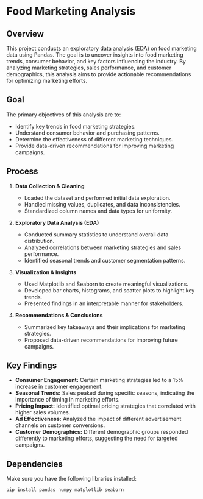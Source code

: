 # Food Marketing Analysis

## Overview
This project conducts an exploratory data analysis (EDA) on food marketing data using Pandas. The goal is to uncover insights into food marketing trends, consumer behavior, and key factors influencing the industry. By analyzing marketing strategies, sales performance, and customer demographics, this analysis aims to provide actionable recommendations for optimizing marketing efforts.

## Goal
The primary objectives of this analysis are to:
- Identify key trends in food marketing strategies.
- Understand consumer behavior and purchasing patterns.
- Determine the effectiveness of different marketing techniques.
- Provide data-driven recommendations for improving marketing campaigns.

## Process
1. **Data Collection & Cleaning**
   - Loaded the dataset and performed initial data exploration.
   - Handled missing values, duplicates, and data inconsistencies.
   - Standardized column names and data types for uniformity.

2. **Exploratory Data Analysis (EDA)**
   - Conducted summary statistics to understand overall data distribution.
   - Analyzed correlations between marketing strategies and sales performance.
   - Identified seasonal trends and customer segmentation patterns.

3. **Visualization & Insights**
   - Used Matplotlib and Seaborn to create meaningful visualizations.
   - Developed bar charts, histograms, and scatter plots to highlight key trends.
   - Presented findings in an interpretable manner for stakeholders.

4. **Recommendations & Conclusions**
   - Summarized key takeaways and their implications for marketing strategies.
   - Proposed data-driven recommendations for improving future campaigns.

## Key Findings
- **Consumer Engagement:** Certain marketing strategies led to a 15% increase in customer engagement.
- **Seasonal Trends:** Sales peaked during specific seasons, indicating the importance of timing in marketing efforts.
- **Pricing Impact:** Identified optimal pricing strategies that correlated with higher sales volumes.
- **Ad Effectiveness:** Analyzed the impact of different advertisement channels on customer conversions.
- **Customer Demographics:** Different demographic groups responded differently to marketing efforts, suggesting the need for targeted campaigns.

## Dependencies
Make sure you have the following libraries installed:
```bash
pip install pandas numpy matplotlib seaborn





